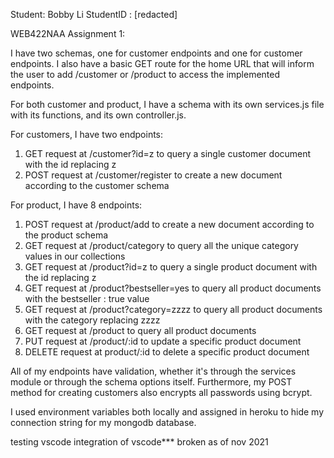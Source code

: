 Student: Bobby Li
StudentID : [redacted]

WEB422NAA Assignment 1:

I have two schemas, one for customer endpoints and one for customer endpoints. I also have a basic GET route for the home URL that will inform the user to add /customer or /product to access the implemented endpoints.

For both customer and product, I have a schema with its own services.js file with its functions, and its own controller.js.

For customers, I have two endpoints:
1) GET request at /customer?id=z to query a single customer document with the id replacing z
2) POST request at /customer/register to create a new document according to the customer schema

For product, I have 8 endpoints:
1) POST request at /product/add to create a new document according to the product schema
2) GET request at /product/category to query all the unique category values in our collections
3) GET request at /product?id=z to query a single product document with the id replacing z
4) GET request at /product?bestseller=yes to query all product documents with the bestseller : true value
5) GET request at /product?category=zzzz to query all product documents with the category replacing zzzz
6) GET request at /product to query all product documents
7) PUT request at /product/:id to update a specific product document
8) DELETE request at product/:id to delete a specific product document

All of my endpoints have validation, whether it's through the services module or through the schema options itself. Furthermore, my POST method for creating customers also encrypts all passwords using bcrypt.

I used environment variables both locally and assigned in heroku to hide my connection string for my mongodb database.

testing vscode integration of vscode*** broken as of nov 2021
